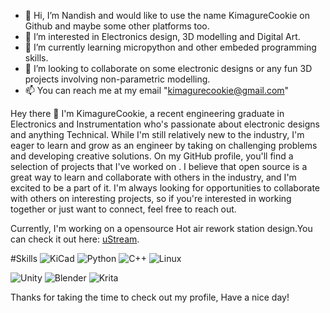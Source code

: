 - 👋 Hi, I’m Nandish and would like to use the name KimagureCookie on Github and maybe some other platforms too.
- 👀 I’m interested in Electronics design, 3D modelling and Digital Art.
- 🌱 I’m currently learning micropython and other embeded programming skills. 
- 💞️ I’m looking to collaborate on some electronic designs or any fun 3D projects involving non-parametric modelling.
- 📫 You can reach me at my email "kimagurecookie@gmail.com"


Hey there 👋
I'm KimagureCookie, a recent engineering graduate in Electronics and Instrumentation who's passionate about electronic designs and anything Technical. While I'm still relatively new to the industry, I'm eager to learn and grow as an engineer by taking on challenging problems and developing creative solutions.
On my GitHub profile, you'll find a selection of projects that I've worked on . I believe that open source is a great way to learn and collaborate with others in the industry, and I'm excited to be a part of it.
I'm always looking for opportunities to collaborate with others on interesting projects, so if you're interested in working together or just want to connect, feel free to reach out.

Currently, I'm working on a opensource Hot air rework station design.You can check it out here: [uStream](https://github.com/KimagureCookie/uStream). 

#Skills
![KiCad](https://img.shields.io/badge/kicad-%23314CB0.svg?style=for-the-badge&logo=kicad&logoColor=white)
![Python](https://img.shields.io/badge/-Python-3776AB?logo=python&logoColor=white&style=flat-square)
![C++](https://img.shields.io/badge/c++-%2300599C.svg?style=for-the-badge&logo=c%2B%2B&logoColor=white)
![Linux](https://img.shields.io/badge/Linux-FCC624?style=for-the-badge&logo=linux&logoColor=black)


![Unity](https://img.shields.io/badge/unity-%23000000.svg?style=for-the-badge&logo=unity&logoColor=white)
![Blender](https://img.shields.io/badge/blender-%23F5792A.svg?style=for-the-badge&logo=blender&logoColor=white)
![Krita](https://img.shields.io/badge/Krita-203759?style=for-the-badge&logo=krita&logoColor=EEF37B)


Thanks for taking the time to check out my profile, Have a nice day!


